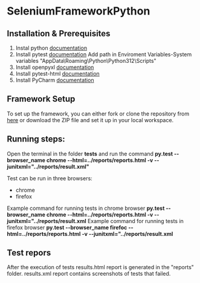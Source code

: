 # SeleniumFrameworkPython

## Installation & Prerequisites
1. Instal python [documentation](https://www.python.org/downloads/)
2. Install pytest [documentation](https://docs.pytest.org/en/7.1.x/getting-started.html)
   Add path in Enviroment Variables-System variables "AppData\Roaming\Python\Python312\Scripts"
4. Install openpyxl [documentation](https://pypi.org/project/openpyxl/)
5. Install pytest-html [documentation](https://pypi.org/project/pytest-html/)
6. Install PyCharm [documentation](https://www.jetbrains.com/help/pycharm/installation-guide.html)
  
## Framework Setup
To set up the framework, you can either fork or clone the repository from [here](https://github.com/markogavrilovic032/SeleniumFrameworkPyhton.git) or download the ZIP file and set it up in your local workspace.

## Running steps:
Open the terminal in the folder **tests** and run the command **py.test --browser_name chrome --html=../reports/reports.html -v --junitxml="../reports/result.xml"**
   
Test can be run in three browsers:
  - chrome
  - firefox

Example command for running tests in chrome browser
**py.test --browser_name chrome --html=../reports/reports.html -v --junitxml="../reports/result.xml**
Example command for running tests in firefox browser
**py.test --browser_name firefoc --html=../reports/reports.html -v --junitxml="../reports/result.xml**

## Test repors
After the execution of tests results.html report is generated in the "reports" folder. 
results.xml report contains screenshots of tests that failed.
